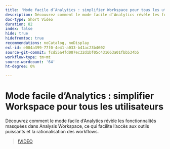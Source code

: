 ```yaml
---
title: 'Mode facile d’Analytics : simplifier Workspace pour tous les utilisateurs'
description: Découvrez comment le mode facile d’Analytics révèle les fonctionnalités masquées dans Analysis Workspace, ce qui facilite l’accès aux outils puissants et la rationalisation des workflows.
doc-type: Short Video
duration: 82
index: false
hide: true
hidefromtoc: true
recommendations: noCatalog, noDisplay
exl-id: e004a399-77f0-4e41-a033-b41ac23b4602
source-git-commit: fcd55a4fd007ec32d1bf05c431663a01fbb534b5
workflow-type: tm+mt
source-wordcount: '64'
ht-degree: 0%

---
```


# Mode facile d’Analytics : simplifier Workspace pour tous les utilisateurs

Découvrez comment le mode facile d’Analytics révèle les fonctionnalités masquées dans Analysis Workspace, ce qui facilite l’accès aux outils puissants et la rationalisation des workflows.

<!-- 62_S102_3442449_82_analytics-easy-mode-simplifying-workspace-for-all-users -->
>[!VIDEO](https://video.tv.adobe.com/v/3458343/?learn=on&enablevpops=true)
